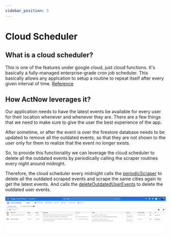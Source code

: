 ```yaml
---
sidebar_position: 3
---
```


# Cloud Scheduler

## What is a cloud scheduler?
This is one of the features under google cloud, just cloud functions. It's basically a fully-managed enterprise-grade cron job scheduler. This basically allows any applcation to setup a routine to repeat itself after every given interval of time. [Reference](https://cloud.google.com/scheduler)

## How ActNow leverages it?
Our application needs to have the latest events be available for every user for their location whenever and whenever they are. There are a few things that we need to make sure to give the user the best experience of the app.

After sometime, or after the event is over the firestore database needs to be updated to remove all the outdated events, so that they are not shown to the user only for them to realize that the event no longer exists.

So, to provide this functionality we can leverage the cloud scheduler to delete all the outdated events by periodically calling the scraper routines every night around midnight. 

Therefore, the cloud scheduler every midnight calls the [periodicScraper](./breakdown.md#periodicscraper) to delete all the outdated scraped events and scrape the same cities again to get the latest events. And calls the [deleteOutdatedUserEvents](./breakdown.md#deleteoutdateduserevents) to delete the outdated user events.

![](../../static/img/cloud-scheduler.png)
